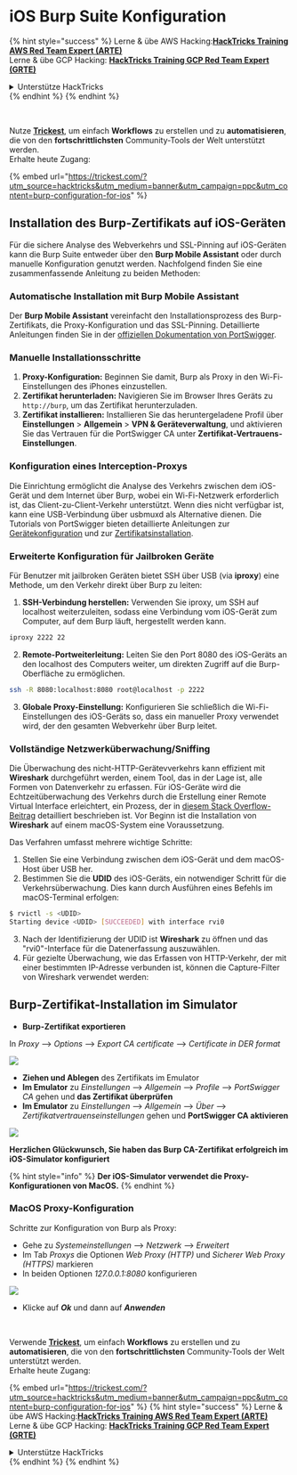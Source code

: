 # iOS Burp Suite Konfiguration

{% hint style="success" %}
Lerne & übe AWS Hacking:<img src="/.gitbook/assets/arte.png" alt="" data-size="line">[**HackTricks Training AWS Red Team Expert (ARTE)**](https://training.hacktricks.xyz/courses/arte)<img src="/.gitbook/assets/arte.png" alt="" data-size="line">\
Lerne & übe GCP Hacking: <img src="/.gitbook/assets/grte.png" alt="" data-size="line">[**HackTricks Training GCP Red Team Expert (GRTE)**<img src="/.gitbook/assets/grte.png" alt="" data-size="line">](https://training.hacktricks.xyz/courses/grte)

<details>

<summary>Unterstütze HackTricks</summary>

* Überprüfe die [**Abonnementpläne**](https://github.com/sponsors/carlospolop)!
* **Tritt der** 💬 [**Discord-Gruppe**](https://discord.gg/hRep4RUj7f) oder der [**Telegram-Gruppe**](https://t.me/peass) bei oder **folge** uns auf **Twitter** 🐦 [**@hacktricks\_live**](https://twitter.com/hacktricks\_live)**.**
* **Teile Hacking-Tricks, indem du PRs zu den** [**HackTricks**](https://github.com/carlospolop/hacktricks) und [**HackTricks Cloud**](https://github.com/carlospolop/hacktricks-cloud) GitHub-Repos einreichst.

</details>
{% endhint %}
{% endhint %}

<figure><img src="../../.gitbook/assets/image (48).png" alt=""><figcaption></figcaption></figure>

\
Nutze [**Trickest**](https://trickest.com/?utm_source=hacktricks&utm_medium=text&utm_campaign=ppc&utm_term=trickest&utm_content=burp-configuration-for-ios), um einfach **Workflows** zu erstellen und zu **automatisieren**, die von den **fortschrittlichsten** Community-Tools der Welt unterstützt werden.\
Erhalte heute Zugang:

{% embed url="https://trickest.com/?utm_source=hacktricks&utm_medium=banner&utm_campaign=ppc&utm_content=burp-configuration-for-ios" %}

## Installation des Burp-Zertifikats auf iOS-Geräten

Für die sichere Analyse des Webverkehrs und SSL-Pinning auf iOS-Geräten kann die Burp Suite entweder über den **Burp Mobile Assistant** oder durch manuelle Konfiguration genutzt werden. Nachfolgend finden Sie eine zusammenfassende Anleitung zu beiden Methoden:

### Automatische Installation mit Burp Mobile Assistant

Der **Burp Mobile Assistant** vereinfacht den Installationsprozess des Burp-Zertifikats, die Proxy-Konfiguration und das SSL-Pinning. Detaillierte Anleitungen finden Sie in der [offiziellen Dokumentation von PortSwigger](https://portswigger.net/burp/documentation/desktop/tools/mobile-assistant/installing).

### Manuelle Installationsschritte

1. **Proxy-Konfiguration:** Beginnen Sie damit, Burp als Proxy in den Wi-Fi-Einstellungen des iPhones einzustellen.
2. **Zertifikat herunterladen:** Navigieren Sie im Browser Ihres Geräts zu `http://burp`, um das Zertifikat herunterzuladen.
3. **Zertifikat installieren:** Installieren Sie das heruntergeladene Profil über **Einstellungen** > **Allgemein** > **VPN & Geräteverwaltung**, und aktivieren Sie das Vertrauen für die PortSwigger CA unter **Zertifikat-Vertrauens-Einstellungen**.

### Konfiguration eines Interception-Proxys

Die Einrichtung ermöglicht die Analyse des Verkehrs zwischen dem iOS-Gerät und dem Internet über Burp, wobei ein Wi-Fi-Netzwerk erforderlich ist, das Client-zu-Client-Verkehr unterstützt. Wenn dies nicht verfügbar ist, kann eine USB-Verbindung über usbmuxd als Alternative dienen. Die Tutorials von PortSwigger bieten detaillierte Anleitungen zur [Gerätekonfiguration](https://support.portswigger.net/customer/portal/articles/1841108-configuring-an-ios-device-to-work-with-burp) und zur [Zertifikatsinstallation](https://support.portswigger.net/customer/portal/articles/1841109-installing-burp-s-ca-certificate-in-an-ios-device).

### Erweiterte Konfiguration für Jailbroken Geräte

Für Benutzer mit jailbroken Geräten bietet SSH über USB (via **iproxy**) eine Methode, um den Verkehr direkt über Burp zu leiten:

1.  **SSH-Verbindung herstellen:** Verwenden Sie iproxy, um SSH auf localhost weiterzuleiten, sodass eine Verbindung vom iOS-Gerät zum Computer, auf dem Burp läuft, hergestellt werden kann.

```bash
iproxy 2222 22
```
2.  **Remote-Portweiterleitung:** Leiten Sie den Port 8080 des iOS-Geräts an den localhost des Computers weiter, um direkten Zugriff auf die Burp-Oberfläche zu ermöglichen.

```bash
ssh -R 8080:localhost:8080 root@localhost -p 2222
```
3. **Globale Proxy-Einstellung:** Konfigurieren Sie schließlich die Wi-Fi-Einstellungen des iOS-Geräts so, dass ein manueller Proxy verwendet wird, der den gesamten Webverkehr über Burp leitet.

### Vollständige Netzwerküberwachung/Sniffing

Die Überwachung des nicht-HTTP-Gerätevverkehrs kann effizient mit **Wireshark** durchgeführt werden, einem Tool, das in der Lage ist, alle Formen von Datenverkehr zu erfassen. Für iOS-Geräte wird die Echtzeitüberwachung des Verkehrs durch die Erstellung einer Remote Virtual Interface erleichtert, ein Prozess, der in [diesem Stack Overflow-Beitrag](https://stackoverflow.com/questions/9555403/capturing-mobile-phone-traffic-on-wireshark/33175819#33175819) detailliert beschrieben ist. Vor Beginn ist die Installation von **Wireshark** auf einem macOS-System eine Voraussetzung.

Das Verfahren umfasst mehrere wichtige Schritte:

1. Stellen Sie eine Verbindung zwischen dem iOS-Gerät und dem macOS-Host über USB her.
2. Bestimmen Sie die **UDID** des iOS-Geräts, ein notwendiger Schritt für die Verkehrsüberwachung. Dies kann durch Ausführen eines Befehls im macOS-Terminal erfolgen:
```bash
$ rvictl -s <UDID>
Starting device <UDID> [SUCCEEDED] with interface rvi0
```
3. Nach der Identifizierung der UDID ist **Wireshark** zu öffnen und das "rvi0"-Interface für die Datenerfassung auszuwählen.  
4. Für gezielte Überwachung, wie das Erfassen von HTTP-Verkehr, der mit einer bestimmten IP-Adresse verbunden ist, können die Capture-Filter von Wireshark verwendet werden:

## Burp-Zertifikat-Installation im Simulator

* **Burp-Zertifikat exportieren**

In _Proxy_ --> _Options_ --> _Export CA certificate_ --> _Certificate in DER format_

![](<../../.gitbook/assets/image (534).png>)

* **Ziehen und Ablegen** des Zertifikats im Emulator
* **Im Emulator** zu _Einstellungen_ --> _Allgemein_ --> _Profile_ --> _PortSwigger CA_ gehen und **das Zertifikat überprüfen**
* **Im Emulator** zu _Einstellungen_ --> _Allgemein_ --> _Über_ --> _Zertifikatvertrauenseinstellungen_ gehen und **PortSwigger CA aktivieren**

![](<../../.gitbook/assets/image (1048).png>)

**Herzlichen Glückwunsch, Sie haben das Burp CA-Zertifikat erfolgreich im iOS-Simulator konfiguriert**

{% hint style="info" %}
**Der iOS-Simulator verwendet die Proxy-Konfigurationen von MacOS.**
{% endhint %}

### MacOS Proxy-Konfiguration

Schritte zur Konfiguration von Burp als Proxy:

* Gehe zu _Systemeinstellungen_ --> _Netzwerk_ --> _Erweitert_
* Im Tab _Proxys_ die Optionen _Web Proxy (HTTP)_ und _Sicherer Web Proxy (HTTPS)_ markieren
* In beiden Optionen _127.0.0.1:8080_ konfigurieren

![](<../../.gitbook/assets/image (431).png>)

* Klicke auf _**Ok**_ und dann auf _**Anwenden**_

<figure><img src="../../.gitbook/assets/image (48).png" alt=""><figcaption></figcaption></figure>

\
Verwende [**Trickest**](https://trickest.com/?utm_source=hacktricks&utm_medium=text&utm_campaign=ppc&utm_term=trickest&utm_content=burp-configuration-for-ios), um einfach **Workflows** zu erstellen und zu **automatisieren**, die von den **fortschrittlichsten** Community-Tools der Welt unterstützt werden.\
Erhalte heute Zugang:

{% embed url="https://trickest.com/?utm_source=hacktricks&utm_medium=banner&utm_campaign=ppc&utm_content=burp-configuration-for-ios" %}
{% hint style="success" %}
Lerne & übe AWS Hacking:<img src="/.gitbook/assets/arte.png" alt="" data-size="line">[**HackTricks Training AWS Red Team Expert (ARTE)**](https://training.hacktricks.xyz/courses/arte)<img src="/.gitbook/assets/arte.png" alt="" data-size="line">\
Lerne & übe GCP Hacking: <img src="/.gitbook/assets/grte.png" alt="" data-size="line">[**HackTricks Training GCP Red Team Expert (GRTE)**<img src="/.gitbook/assets/grte.png" alt="" data-size="line">](https://training.hacktricks.xyz/courses/grte)

<details>

<summary>Unterstütze HackTricks</summary>

* Überprüfe die [**Abonnementpläne**](https://github.com/sponsors/carlospolop)!
* **Tritt der** 💬 [**Discord-Gruppe**](https://discord.gg/hRep4RUj7f) oder der [**Telegram-Gruppe**](https://t.me/peass) bei oder **folge** uns auf **Twitter** 🐦 [**@hacktricks\_live**](https://twitter.com/hacktricks\_live)**.**
* **Teile Hacking-Tricks, indem du PRs zu den** [**HackTricks**](https://github.com/carlospolop/hacktricks) und [**HackTricks Cloud**](https://github.com/carlospolop/hacktricks-cloud) GitHub-Repos einreichst.

</details>
{% endhint %}
</details>
{% endhint %}
